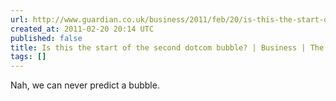 ```yaml
---
url: http://www.guardian.co.uk/business/2011/feb/20/is-this-the-start-of-the-second-dotcom-bubble
created_at: 2011-02-20 20:14 UTC
published: false
title: Is this the start of the second dotcom bubble? | Business | The Observer
tags: []
---
```


Nah, we can never predict a bubble.
